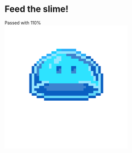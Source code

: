 # Feed the slime!
Passed with 110%
![](https://github.com/Rixxus/42-so_long/blob/main/gif/blue_slime.gif)


